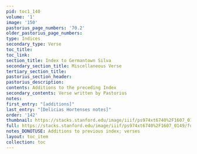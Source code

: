 ```yaml
---
pid: toc1_140
volume: '1'
image: '150'
pastorius_page_numbers: '70.2'
older_pastorius_page_numbers: 
type: Indices
secondary_type: Verse
toc_title: 
toc_link: 
section_title: Index to Germantown Silva
secondary_section_title: Miscellaneous Verse
tertiary_section_title: 
pastorius_section_header: 
pastorius_description: 
contents: Additions to the preceding Index
secondary_contents: Verse written by Pastorius
notes: 
first_entry: "[additions]"
last_entry: "[Delicias Hortenses notes]"
order: '142'
thumbnail: https://stacks.stanford.edu/image/iiif/ps974xt6740%2F1607_0149/full/100,/0/default.jpg
full: https://stacks.stanford.edu/image/iiif/ps974xt6740%2F1607_0149/full/full/0/default.jpg
notes_DONOTUSE: Additions to previous index; verses
layout: toc_item
collection: toc
---
```

